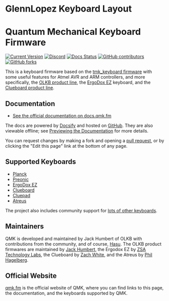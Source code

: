 # GlennLopez Keyboard Layout

<!-- Layout Updated: 2022-04-29
 * QWERTY
 * ,-----------------------------------------.                    ,-----------------------------------------.
 * | ESC  |   1  |   2  |   3  |   4  |   5  |                    |   6  |   7  |   8  |   9  |   0  | Bspc |
 * |------+------+------+------+------+------|                    |------+------+------+------+------+------|
 * | Tab  |   Q  |   W  |   E  |   R  |   T  |                    |   Y  |   U  |   I  |   O  |   P  |  `   |
 * |------+------+------+------+------+------|                    |------+------+------+------+------+------|
 * |LShift|   A  |   S  |   D  |   F  |   G  |-------.    ,-------|   H  |   J  |   K  |   L  |   ;  |  '   |
 * |------+------+------+------+------+------|  MUTE |    |       |------+------+------+------+------+------|
 * | LCTR |   Z  |   X  |   C  |   V  |   B  |-------|    |-------|   N  |   M  |   ,  |   .  |   /  |   \  |
 * `-----------------------------------------/       /     \      \-----------------------------------------'
 *            |   [  | LGUI | LAlt |LOWER | /Space  /       \Enter \  |RAISE |   -  |  =   |   ]  |
 *            |      |      |      |      |/       /         \      \ |      |      |      |      |
 *             `----------------------------------'           '------''---------------------------'
 * COLEMAK
 * ,-----------------------------------------.                    ,-----------------------------------------.
 * | ESC  |   1  |   2  |   3  |   4  |   5  |                    |   6  |   7  |   8  |   9  |   0  | Bspc |
 * |------+------+------+------+------+------|                    |------+------+------+------+------+------|
 * | TAB  |   Q  |   W  |   F  |   P  |   G  |                    |   J  |   L  |   U  |   Y  |   ;  |   `  |
 * |------+------+------+------+------+------|                    |------+------+------+------+------+------|
 * |LShift|   A  |   R  |   S  |   T  |   D  |-------.    ,-------|   H  |   N  |   E  |   I  |   O  |  '   |
 * |------+------+------+------+------+------|  MUTE |    |       |------+------+------+------+------+------|
 * | LCTR |   Z  |   X  |   C  |   V  |   B  |-------|    |-------|   K  |   M  |   ,  |   .  |   /  |   \  |
 * `-----------------------------------------/       /     \      \-----------------------------------------'
 *            |   [  | LGUI | LAlt |LOWER | /Space  /       \Enter \  |RAISE |   -  |  =   |   ]  |
 *            |      |      |      |      |/       /         \      \ |      |      |      |      |
 *             `----------------------------------'           '------''---------------------------'
 * DVORAK
 * ,-----------------------------------------.                    ,-----------------------------------------.
 * | ESC  |   1  |   2  |   3  |   4  |   5  |                    |   6  |   7  |   8  |   9  |   0  | Bspc |
 * |------+------+------+------+------+------|                    |------+------+------+------+------+------|
 * | TAB  |  '   |  ,   |  .   |  P   |  Y   |                    |   F  |  G   |  C   |  R   |  L   |  ~   | 
 * |------+------+------+------+------+------|                    |------+------+------+------+------+------|
 * |LShift|  A   |   O  |  E   |  U   |  I   |-------.    ,-------|   D  |  H   |  T   |  N   |  S   |  /   |
 * |------+------+------+------+------+------|  MUTE |    |       |------+------+------+------+------+------|
 * | LCTR |  ;   |  Q   |  J   |  K   |  X   |-------|    |-------|   B  |  M   |  W   |  V   |  Z   |  |   |
 * `-----------------------------------------/       /     \      \-----------------------------------------'
 *            |   [  | LGUI | LAlt |LOWER | /Space  /       \Enter \  |RAISE |   -  |  =   |   ]  |
 *            |      |      |      |      |/       /         \      \ |      |      |      |      |
 *             `----------------------------------'           '------''---------------------------'


/* LOWER Layer
 * (Common Programming Sinbols + Numpad Layer)
 * ,-----------------------------------------.                    ,-----------------------------------------.
 * | ALTF4|      |      |      |      |      |                    |      | NumLk|   /  |  *   |      |      |
 * |------+------+------+------+------+------|                    |------+------+------+------+------+------|
 * |      |      |   :  |  (   |   )  |  ;   |                    |      |   7  |   8  |  9   |  -   |      |
 * |------+------+------+------+------+------|                    |------+------+------+------+------+------|
 * | MOUSE|      |  <   |  {   |   }  |  >   |-------.    ,-------|      |   4  |   5  |  6   |  +   |      |
 * |------+------+------+------+------+------| Pause |    |       |------+------+------+------+------+------|
 * |LSHIFT|      |   /  |  [   |   ]  |  \   |-------|    |-------|      |   1  |   2  |  3   |Enter |      |
 * `-----------------------------------------/       /     \      \-----------------------------------------'
 *            |      | LGUI | Alt  |LOWER | /Space  /       \ALTDEL\  |RAISE |   0  |  0   |  .   |
 *            |      |      |      |      |/       /         \      \ |      |      |      |      |
 *             `----------------------------------'           '------''---------------------------'

             
RAISE: Upper Layer
 * (Custom Macros and Function keys)
 * ,----------------------------------------.                     ,-----------------------------------------.
 * |  F1  |  F2  |  F3  |  F4  |  F5  |  F6  |                    |  F7  |  F8  |  F9  |  F10 |  F11 |  F12 | 
 * |------+------+------+------+------+------|                    |------+------+------+------+------+------|
 * |      |      |      |      |      |      |                    |      | Pscr |Scrlk |Pause |      |      |
 * |------+------+------+------+------+------|                    |------+------+------+------+------+------|
 * | CAPS |      |      |      |      |      |-------.    ,-------|      |Insert| Home |PageUp|      |      |
 * |------+------+------+------+------+------|  MPLY |    |       |------+------+------+------+------+------|
 * |      | Undo |  Cut | Copy | Paste|      |-------|    |-------|      |Delete|  End |PageDn|      |      |
 * `-----------------------------------------/       /     \      \-----------------------------------------'
 *            |   [  | LGUI | LAlt |LOWER | /  TAB  /       \Enter \  |RAISE |   -  |  =   |   ]  |
 *            |      |      |      |      |/       /         \      \ |      |      |      |      |
 *             `----------------------------------'           '------''---------------------------'
 

 ADJUST: Keyboard and Computer Adjustment Layer
 * (Keyboard and Computer Adjustment)
 * ,-----------------------------------------.                    ,-----------------------------------------.
 * |      |      |      |      |      |      |                    |      |      |      |      |      |      | 
 * |------+------+------+------+------+------|                    |------+------+------+------+------+------|
 * |      |      |MACWIN|      |      |      |                    |      |      |      |      |      |      |
 * |------+------+------+------+------+------|                    |------+------+------+------+------+------|
 * |      |DVORAK|QWERTY|COLMAK|      |      |-------.    ,-------|      |      |      |      |      |      |
 * |------+------+------+------+------+------|STOPREC|    |       |------+------+------+------+------+------|
 * |      |      |      |      |      |      |-------|    |-------|      |      |      |      |      |      |
 * `-----------------------------------------/       /     \      \-----------------------------------------'
 *            |      |Rec 1 |Rec 2 |LOWER | / Space /       \ENTER \  |RAISE |Play 1|Play 2|      |
 *            |      |Macro |Macro |      |/       /         \      \ |      |Macro |Macro |      |
 *             `----------------------------------'           '------''---------------------------'


MOUSE and NAVIGATION Layer
 * (Windows and Tab management, mouse and directonal pads)
 * ,-----------------------------------------.                    ,-----------------------------------------.
 * |      |      |      |      |      |      |                    |      |      |      |      |      |      |
 * |------+------+------+------+------+------|                    |------+------+------+------+------+------|
 * |      |      |      |      |      |      |                    | PGUP | NTAB |  UP  | PTAB |      |      |
 * |------+------+------+------+------+------|                    |------+------+------+------+------+------|
 * |      |      |      |      |      |      |-------.    ,-------| PGDWN| LEFT | DOWN |RIGHT |      |      |
 * |------+------+------+------+------+------|REFRESH|    |       |------+------+------+------+------+------|
 * |      |      |      |      |      |      |-------|    |-------|      |      |      |      |      |      |
 * `-----------------------------------------/       /     \      \-----------------------------------------'
 *            |      |      |      | CTRL | /MOUSE1 /       \MOUSE2\  | SHIFT|      |      |      |
 *            |      |      |      |      |/       /         \      \ |      |      |      |      |
 *             `----------------------------------'           '------''---------------------------'
-->

# Quantum Mechanical Keyboard Firmware

[![Current Version](https://img.shields.io/github/tag/qmk/qmk_firmware.svg)](https://github.com/qmk/qmk_firmware/tags)
[![Discord](https://img.shields.io/discord/440868230475677696.svg)](https://discord.gg/Uq7gcHh)
[![Docs Status](https://img.shields.io/badge/docs-ready-orange.svg)](https://docs.qmk.fm)
[![GitHub contributors](https://img.shields.io/github/contributors/qmk/qmk_firmware.svg)](https://github.com/qmk/qmk_firmware/pulse/monthly)
[![GitHub forks](https://img.shields.io/github/forks/qmk/qmk_firmware.svg?style=social&label=Fork)](https://github.com/qmk/qmk_firmware/)

This is a keyboard firmware based on the [tmk\_keyboard firmware](https://github.com/tmk/tmk_keyboard) with some useful features for Atmel AVR and ARM controllers, and more specifically, the [OLKB product line](https://olkb.com), the [ErgoDox EZ](https://ergodox-ez.com) keyboard, and the [Clueboard product line](https://clueboard.co).

## Documentation

* [See the official documentation on docs.qmk.fm](https://docs.qmk.fm)

The docs are powered by [Docsify](https://docsify.js.org/) and hosted on [GitHub](/docs/). They are also viewable offline; see [Previewing the Documentation](https://docs.qmk.fm/#/contributing?id=previewing-the-documentation) for more details.

You can request changes by making a fork and opening a [pull request](https://github.com/qmk/qmk_firmware/pulls), or by clicking the "Edit this page" link at the bottom of any page.

## Supported Keyboards

* [Planck](/keyboards/planck/)
* [Preonic](/keyboards/preonic/)
* [ErgoDox EZ](/keyboards/ergodox_ez/)
* [Clueboard](/keyboards/clueboard/)
* [Cluepad](/keyboards/clueboard/17/)
* [Atreus](/keyboards/atreus/)

The project also includes community support for [lots of other keyboards](/keyboards/).

## Maintainers

QMK is developed and maintained by Jack Humbert of OLKB with contributions from the community, and of course, [Hasu](https://github.com/tmk). The OLKB product firmwares are maintained by [Jack Humbert](https://github.com/jackhumbert), the Ergodox EZ by [ZSA Technology Labs](https://github.com/zsa), the Clueboard by [Zach White](https://github.com/skullydazed), and the Atreus by [Phil Hagelberg](https://github.com/technomancy).

## Official Website

[qmk.fm](https://qmk.fm) is the official website of QMK, where you can find links to this page, the documentation, and the keyboards supported by QMK.
